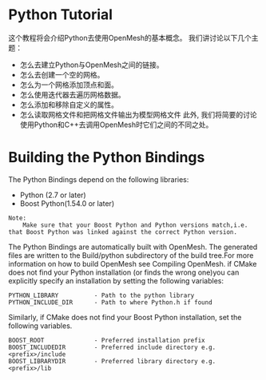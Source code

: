 # Python Tutorial
这个教程将会介绍Python去使用OpenMesh的基本概念。
我们讲讨论以下几个主题：
- 怎么去建立Python与OpenMesh之间的链接。
- 怎么去创建一个空的网格。
- 怎么为一个网格添加顶点和面。
- 怎么使用迭代器去遍历网格数据。
- 怎么添加和移除自定义的属性。
- 怎么读取网格文件和把网格文件输出为模型网格文件
此外, 我们将简要的讨论使用Python和C++去调用OpenMesh时它们之间的不同之处。
# Building the Python Bindings
The Python Bindings depend on the following libraries:
- Python (2.7 or later)
- Boost Python(1.54.0 or later)
```
Note:
    Make sure that your Boost Python and Python versions match,i.e. that Boost Python was linked against the correct Python version.
```
The Python Bindings are automatically built with OpenMesh. The generated files are written to the Build/python subdirectory of the build tree.For more information on how to build OpenMesh see Compiling OpenMesh.
if CMake does not find your Python installation (or finds the wrong one)you can explicitly specify an installation by setting the following variables:
```
PYTHON_LIBRARY          - Path to the python library
PYTHON_INCLUDE_DIR      - Path to where Python.h if found
```
Similarly, if CMake does not find your Boost Python installation, set the following variables.
```
BOOST_ROOT              - Preferred installation prefix
BOOST_INCLUDEDIR        - Preferred include directory e.g. <prefix>/include
BOOST_LIBRARYDIR        - Preferred library directory e.g. <prefix>/lib
```
